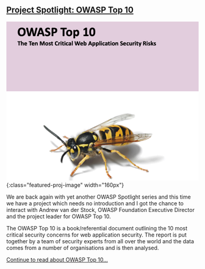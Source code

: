 <!-- 
The first line should always be the title (header style 2 as indicated by the ##)
The second line should always be an associagted image
    * change the part between [ and ] 
    * upload an image in /assets/images/content/ and set the path correctly
    * keep everything between the brackets {:class="featured-proj-image" width="160px"}
-->

## [Project Spotlight: OWASP Top 10](/www-project-top-ten/)
![Top 10 Logo](/assets/images/content/featured_project_t10.png){:class="featured-proj-image" width="160px"}

<!-- Put the beginning of the article you wish to write here; no more than 100 words or so.  It must be kept short to not unbalance the main web page -->

We are back again with yet another OWASP Spotlight series and this time we have a project which needs no introduction and I got the chance to interact with Andrew van der Stock, OWASP Foundation Executive Director and the project leader for OWASP Top 10.

The OWASP Top 10 is a book/referential document outlining the 10 most critical security concerns for web application security. The report is put together by a team of security experts from all over the world and the data comes from a number of organisations and is then analysed.

<!-- Always end with a 'Continue' link to where the bulk of the article will be posted (more on that under the /pages/projects/spotlight/ folder) -->

[Continue to read about OWASP Top 10...](/projects/spotlight/)
